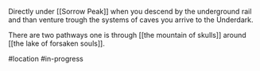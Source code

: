 Directly under [[Sorrow Peak]] when you descend by the underground rail and than venture trough the systems of caves you arrive to the Underdark. 

There are two pathways one is through [[the mountain of skulls]] around [[the lake of forsaken souls]]. 


#location #in-progress 